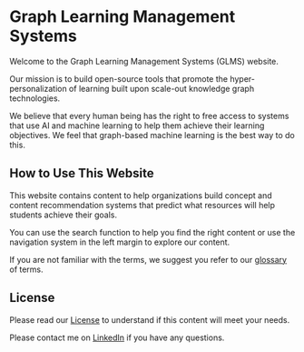 # Graph Learning Management Systems

Welcome to the Graph Learning Management Systems (GLMS) website.

Our mission is to build open-source tools that promote the
hyper-personalization of learning built upon scale-out knowledge
graph technologies.

We believe that every human being has the right to free access to
systems that use AI and machine learning to help them achieve their
learning objectives.  We feel that graph-based machine learning is
the best way to do this.  

## How to Use This Website

This website contains content to help organizations build
concept and content recommendation systems that predict
what resources will help students achieve their goals.

You can use the search function to help you find the right
content or use the navigation system in the left margin
to explore our content.

If you are not familiar with the terms, we suggest you refer to
our [glossary](./glossary.md) of terms.

## License

Please read our [License](./license.md) to understand if this
content will meet your needs.

Please contact me on [LinkedIn](https://www.linkedin.com/in/danmccreary/)
if you have any questions.

